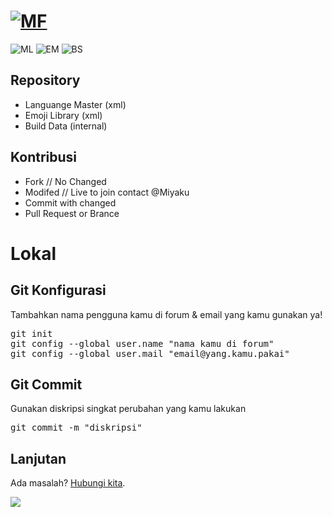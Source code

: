 # [![MF](http://mifans.web.id/styles/mifans/xenforo/logo.png)](http://forum.mifans.web.id)
![ML](https://img.shields.io/badge/Master-Languange-brightgreen.svg)
![EM](https://img.shields.io/badge/Emoji-Code-red.svg)
![BS](https://img.shields.io/badge/Build-Data-yellowgreen.svg)
## Repository

- Languange Master (xml)
- Emoji Library (xml)
- Build Data (internal)

## Kontribusi
- Fork // No Changed
- Modifed // Live to join contact @Miyaku
- Commit with changed
- Pull Request or Brance

# Lokal
## Git Konfigurasi
Tambahkan nama pengguna kamu di forum & email yang kamu gunakan ya!
<pre>git init
git config --global user.name "nama kamu di forum"
git config --global user.mail "email@yang.kamu.pakai"
</pre>

## Git Commit
Gunakan diskripsi singkat perubahan yang kamu lakukan
<pre>git commit -m "diskripsi"</pre>

## Lanjutan
Ada masalah? <a href="http://mifans.web.id/misc/contact">Hubungi kita</a>.

[![](https://img.shields.io/twitter/follow/mifansindonesia.svg?style=social)](https://twitter.com/mifansindonesia)

